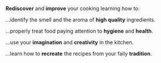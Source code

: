 **Rediscover** and **improve** your cooking learning how to:

...identify the smell and the aroma of **high quality** ingredients.

...properly treat food paying attention to **hygiene** and **health**.

...use your **imagination** and **creativity** in the kitchen.

...learn how to **recreate** the recipes from your faily **tradition**.